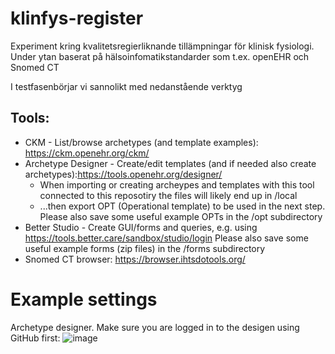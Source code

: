 # klinfys-register
Experiment kring kvalitetsregierliknande tillämpningar för klinisk fysiologi. Under ytan baserat på hälsoinfomatikstandarder som t.ex. openEHR och Snomed CT

I testfasenbörjar vi sannolikt med nedanstående verktyg 

## Tools:
* CKM - List/browse archetypes (and template examples): https://ckm.openehr.org/ckm/
* Archetype Designer - Create/edit templates (and if needed also create archetypes):https://tools.openehr.org/designer/
    * When importing or creating archeypes and templates with this tool connected to this reposotiry the files will likely end up in /local
    * ...then export OPT (Operational template) to be used in the next step. Please also save some useful example OPTs in the /opt subdirectory
* Better Studio - Create GUI/forms and queries, e.g. using https://tools.better.care/sandbox/studio/login Please also save some useful example forms (zip files) in the /forms subdirectory
* Snomed CT browser: https://browser.ihtsdotools.org/

# Example settings
Archetype designer. Make sure you are logged in to the desigen using GitHub first:
![image](https://user-images.githubusercontent.com/1034001/121351630-477c3b00-c92c-11eb-92d2-b00a40d15a1e.png)


